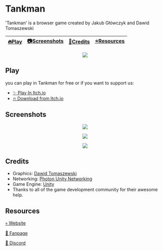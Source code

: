 # Tankman

'Tankman' is a browser game created by Jakub Główczyk and Dawid Tomaszewski  

| [:fire:Play](#play) | [:camera:Screenshots](#screenshots) | [:wrench:Credits](#credits) | [:star:Resources](#resources) |
| ----- | ----------- | ----------- | ----------- |

<p align="center">
  <img src="https://img.itch.zone/aW1nLzIyMjQxNzgucG5n/original/sI%2B84Y.png" />
</p>

## Play

you can play in Tankman for free or if you want to support us:

- [:sparkles: Play In Itch.io](https://shaibagamestudio.itch.io/tankman)
- [:fire: Download from Itch.io](https://shaibagamestudio.itch.io/tankman/purchase)


## Screenshots

<p align="center">
  <img src="https://img.itch.zone/aW1hZ2UvMzA2NjIxLzE4MjYxMjEucG5n/original/JIS0uG.png" />
</p>

<p align="center">
  <img src="https://scontent-frx5-1.xx.fbcdn.net/v/t1.0-9/64653555_580027752522111_6061389591389143040_o.png?_nc_cat=107&_nc_ht=scontent-frx5-1.xx&oh=4506f3a003579d78ec300efd9a479b12&oe=5D893C58" />
</p>

<p align="center">
  <img src="https://img.itch.zone/aW1hZ2UvMzA2NjIxLzIwNDc1MTgucG5n/original/7iZ%2F8x.png" />
</p>

## Credits

- Graphics: [Dawid Tomaszewski](https://praetorianshaxo.wixsite.com/haxo-game-studios)
- Networking: [Photon Unity Networking](https://www.photonengine.com/pun)
- Game Engine: [Unity](https://unity3d.com/)
- Thanks to all of the game development community for their awesome help.

## Resources
[:skull: Website](https://shaibagamestudio.itch.io/)

[:blue_heart: Fanpage](https://www.facebook.com/ShaibaGameStudio)

[:ghost: Discord](https://discord.gg/XWjGTN)
